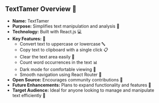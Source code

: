 ## TextTamer Overview 🚀

- **Name:** TextTamer
- **Purpose:** Simplifies text manipulation and analysis 🔧
- **Technology:** Built with React.js 💻
- **Key Features:** 🎉
  - Convert text to uppercase or lowercase 🔤
  - Copy text to clipboard with a single click 📋
  - Clear the text area easily 🧹
  - Count word occurrences in the text 📊
  - Dark mode for comfortable viewing 🌙
  - Smooth navigation using React Router 🚀
- **Open Source:** Encourages community contributions 🤝
- **Future Enhancements:** Plans to expand functionality and features 🚀
- **Target Audience:** Ideal for anyone looking to manage and manipulate text efficiently 🙌
